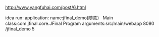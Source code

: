 http://www.yangfuhai.com/post/6.html

idea run:
    application:
        name:jfinal_demo(随意）
        Main class:com.jfinal.core.JFinal
        Program arguments:src/main/webapp 8080 /jfinal_demo 5
